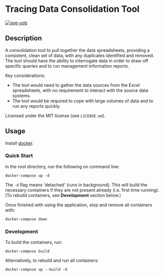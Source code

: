 # Tracing Data Consolidation Tool

[![spe-uob](https://circleci.com/gh/spe-uob/Tracing-Data-Consolidation-Tool.svg?style=shield)](https://app.circleci.com/pipelines/github/spe-uob/Tracing-Data-Consolidation-Tool)

## Description

A consolidation tool to pull together the data spreadsheets, providing a consistent, clean set of data, with any duplicates identified and removed.
The tool should have the ability to interrogate data in order to draw off specific queries and to run management information reports.

Key considerations:
- The tool would need to gather the data sources from the Excel spreadsheets, with no requirement to interact with the source data systems.
- The tool would be required to cope with large volumes
of data and to run any reports quickly.

Licensed under the MIT license (see `LICENSE.md`).

## Usage

Install [docker](https://docs.docker.com/get-docker/).

### Quick Start

In the root directory, run the following on command line:
```
docker-compose up -d
```

The `-d` flag means 'detached' (runs in background).
This will build the necessary containers if they are not present already (i.e. first time running). (To rebuild containers, see **Development** section below.)

Once finished with using the application, stop and remove all containers with:
```
docker-compose down
```

### Development

To build the containers, run:
```
docker-compose build
```

Alternatively, to rebuild and run all containers:
```
docker-compose up --build -d
```
